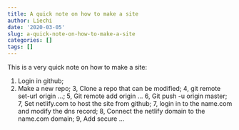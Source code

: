 ```yaml
---
title: A quick note on how to make a site
author: Liechi
date: '2020-03-05'
slug: a-quick-note-on-how-to-make-a-site
categories: []
tags: []
---
```

This is a very quick note on how to make a site:

1. Login in github;
2. Make a new repo;
3, Clone a repo that can be modified;
4, git remote set-url origin ...;
5, Git remote add origin ...
6, Git push -u origin master;
7, Set netlify.com to host the site from github;
7, login in to the name.com and modify the dns record;
8, Connect the netlify domain to the name.com domain;
9, Add secure ...
